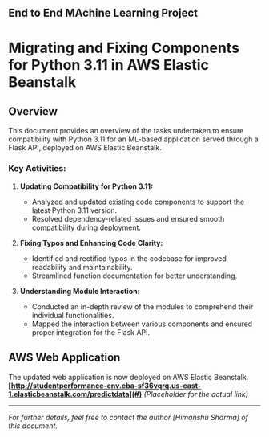 ## End to End MAchine Learning Project
# Migrating and Fixing Components for Python 3.11 in AWS Elastic Beanstalk

## Overview

This document provides an overview of the tasks undertaken to ensure compatibility with Python 3.11 for an ML-based application served through a Flask API, deployed on AWS Elastic Beanstalk.

### Key Activities:

1. **Updating Compatibility for Python 3.11:**
   - Analyzed and updated existing code components to support the latest Python 3.11 version.
   - Resolved dependency-related issues and ensured smooth compatibility during deployment.

2. **Fixing Typos and Enhancing Code Clarity:**
   - Identified and rectified typos in the codebase for improved readability and maintainability.
   - Streamlined function documentation for better understanding.

3. **Understanding Module Interaction:**
   - Conducted an in-depth review of the modules to comprehend their individual functionalities.
   - Mapped the interaction between various components and ensured proper integration for the Flask API.

## AWS Web Application

The updated web application is now deployed on AWS Elastic Beanstalk.  
**[http://studentperformance-env.eba-sf36vqrq.us-east-1.elasticbeanstalk.com/predictdata](#)** *(Placeholder for the actual link)*

---
*For further details, feel free to contact the author [Himanshu Sharma] of this document.*
